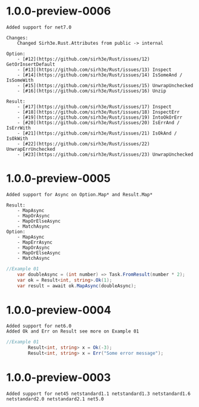 # 1.0.0-preview-0006
   
    Added support for net7.0

    Changes:
        Changed Sirh3e.Rust.Attributes from public -> internal

    Option:
        - [#12](https://github.com/sirh3e/Rust/issues/12) GetOrInsertDefault
        - [#13](https://github.com/sirh3e/Rust/issues/13) Inspect
        - [#14](https://github.com/sirh3e/Rust/issues/14) IsSomeAnd / IsSomeWith
        - [#15](https://github.com/sirh3e/Rust/issues/15) UnwrapUnchecked
        - [#16](https://github.com/sirh3e/Rust/issues/16) Unzip

    Result:
        - [#17](https://github.com/sirh3e/Rust/issues/17) Inspect
        - [#18](https://github.com/sirh3e/Rust/issues/18) InspectErr
        - [#19](https://github.com/sirh3e/Rust/issues/19) IntoOkOrErr
        - [#20](https://github.com/sirh3e/Rust/issues/20) IsErrAnd / IsErrWith
        - [#21](https://github.com/sirh3e/Rust/issues/21) IsOkAnd / IsOkWith
        - [#22](https://github.com/sirh3e/Rust/issues/22) UnwrapErrUnchecked
        - [#23](https://github.com/sirh3e/Rust/issues/23) UnwrapUnchecked

# 1.0.0-preview-0005
   
    Added support for Async on Option.Map* and Result.Map*

    Result:
        - MapAsync
        - MapOrAsync
        - MapOrElseAsync
        - MatchAsync
    Option:
        - MapAsync
        - MapErrAsync
        - MapOrAsync
        - MapOrElseAsync
        - MatchAsync

```csharp
//Example 01
    var doubleAsync = (int number) => Task.FromResult(number * 2);
    var ok = Result<int, string>.Ok(1);
    var result = await ok.MapAsync(doubleAsync);
```
# 1.0.0-preview-0004
   
    Added support for net6.0
    Added Ok and Err on Result see more on Example 01

```csharp
//Example 01
        Result<int, string> x = Ok(-3);
        Result<int, string> x = Err("Some error message");
```
# 1.0.0-preview-0003

    Added support for net45 netstandard1.1 netstandard1.3 netstandard1.6 netstandard2.0 netstandard2.1 net5.0
